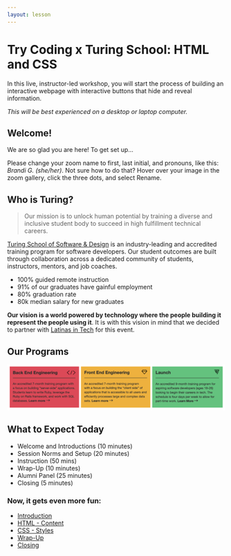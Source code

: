 ```yaml
---
layout: lesson
---
```


# Try Coding x Turing School: HTML and CSS 

In this live, instructor-led workshop, you will start the process of building an interactive webpage with interactive buttons that hide and reveal information.

_This will be best experienced on a desktop or laptop computer._

## Welcome!
We are so glad you are here! To get set up...

Please change your zoom name to first, last initial, and pronouns, like this: _Brandi G. (she/her)_. Not sure how to do that? Hover over your image in the zoom gallery, click the three dots, and select Rename.

## Who is Turing?
> Our mission is to unlock human potential by training a diverse and inclusive student body to succeed in high fulfillment technical careers.

<a href="https://turing.edu/" target="blank">Turing School of Software & Design</a> is an industry-leading and accredited training program for software developers. Our student outcomes are built through collaboration across a dedicated community of students, instructors, mentors, and job coaches.
- 100% guided remote instruction
- 91% of our graduates have gainful employment
- 80% graduation rate
- 80k median salary for new graduates

<strong>Our vision is a world powered by technology where the people building it represent the people using it</strong>. It is with this vision in mind that we decided to partner with <a href="https://latinasintech.org/" target="blank">Latinas in Tech</a> for this event.

## Our Programs
<img src="./assets/turing-programs.png" alt="Description of Turing's 3 programs" />

## What to Expect Today
- Welcome and Introductions (10 minutes)
- Session Norms and Setup (20 minutes)
- Instruction (50 mins)
- Wrap-Up (10 minutes)
- Alumni Panel (25 minutes)
- Closing (5 minutes)

### Now, it gets even more fun:
- [Introduction](./intro)
- [HTML - Content](./html)
- [CSS - Styles](./css)
- [Wrap-Up](./wrap-up)
- [Closing](./closing)
